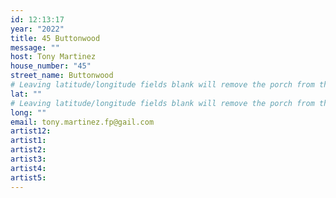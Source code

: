 ```yaml
---
id: 12:13:17
year: "2022"
title: 45 Buttonwood
message: ""
host: Tony Martinez
house_number: "45"
street_name: Buttonwood
# Leaving latitude/longitude fields blank will remove the porch from the Porchfest map.
lat: ""
# Leaving latitude/longitude fields blank will remove the porch from the Porchfest map.
long: ""
email: tony.martinez.fp@gail.com
artist12:
artist1:
artist2:
artist3:
artist4:
artist5:
---
```

